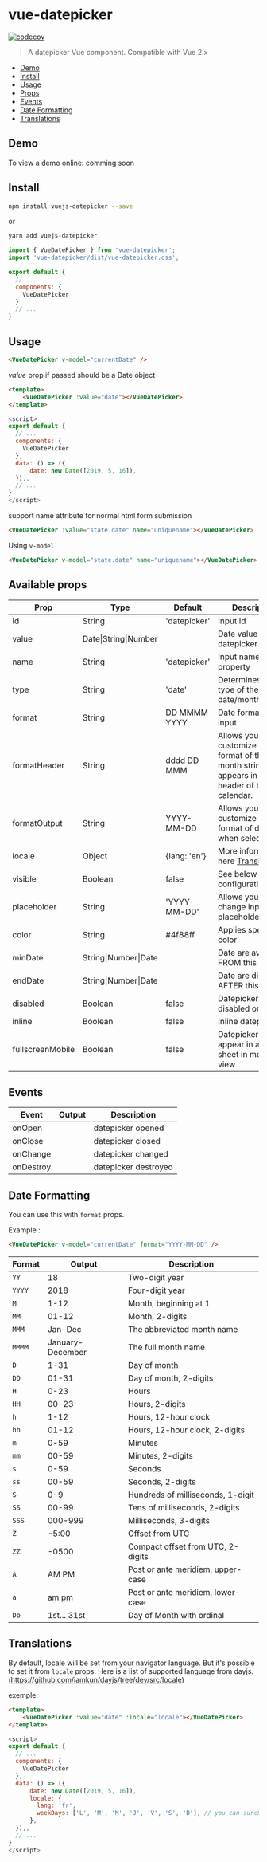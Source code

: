 # vue-datepicker

[![codecov](https://codecov.io/gh/mathieustan/vue-datepicker/branch/master/graph/badge.svg?token=gWRibMQnfD)](https://codecov.io/gh/mathieustan/vue-datepicker)

> A datepicker Vue component. Compatible with Vue 2.x

- [Demo](#demo)
- [Install](#install)
- [Usage](#usage)
- [Props](#available-props)
- [Events](#events)
- [Date Formatting](#date-formatting)
- [Translations](#translations)

## Demo

To view a demo online: comming soon

## Install

``` bash
npm install vuejs-datepicker --save
```
or
``` bash
yarn add vuejs-datepicker
```

``` javascript
import { VueDatePicker } from 'vue-datepicker';
import 'vue-datepicker/dist/vue-datepicker.css';

export default {
  // ...
  components: {
    VueDatePicker
  }
  // ...
}
```

## Usage

``` html
<VueDatePicker v-model="currentDate" />
```

*value* prop if passed should be a Date object

``` html
<template>
    <VueDatePicker :value="date"></VueDatePicker>
</template>
```
``` javascript
<script>
export default {
  // ...
  components: {
    VueDatePicker
  },
  data: () => ({
      date: new Date([2019, 5, 16]),
  }),,
  // ...
}
</script>
```
support name attribute for normal html form submission
``` html
<VueDatePicker :value="state.date" name="uniquename"></VueDatePicker>
```
Using `v-model`
``` html
<VueDatePicker v-model="state.date" name="uniquename"></VueDatePicker>
```

## Available props

| Prop                          | Type            | Default     | Description                              |
|-------------------------------|-----------------|-------------|------------------------------------------|
| id                            | String          | 'datepicker'| Input id                                 |
| value                         | Date\|String\|Number |             | Date value of the datepicker        |
| name                          | String          | 'datepicker'| Input name property                      |
| type                          | String         | 'date'        | Determines the type of the picker - date/month/quarter                 |
| format                        | String          | DD MMMM YYYY| Date formatting for input                |
| formatHeader                  | String          | dddd DD MMM | Allows you to customize the format of the month string that appears in the header of the calendar.    |
| formatOutput                  | String          | YYYY-MM-DD  | Allows you to customize the format of date when selected    |
| locale                        | Object          |{lang: 'en'} | More informations here [Translations](#translations)        |
| visible                       | Boolean         | false        | See below for configuration              |
| placeholder                   | String          | 'YYYY-MM-DD' | Allows you to change input placeholder  |
| color                         | String          | #4f88ff      | Applies specified color                  |
| minDate                       | String\|Number\|Date |         | Date are available FROM this date       |
| endDate                       | String\|Number\|Date |         | Date are disabled AFTER this date       |
| disabled                      | Boolean        | false         | Datepicker disabled or not              |
| inline                        | Boolean        | false         | Inline datepicker                       |
| fullscreenMobile              | Boolean        | false         | Datepicker will appear in a bottom sheet in mobile view     |

## Events

| Event                         | Output          | Description                                            |
|-------------------------------|-----------------|--------------------------------------------------------|
| onOpen                        |                 | datepicker opened                                      |
| onClose                       |                 | datepicker closed                                      |
| onChange                      |                 | datepicker changed                                     |
| onDestroy                     |                 | datepicker destroyed                                   |

## Date Formatting

You can use this with `format` props.

Example :
``` html
<VueDatePicker v-model="currentDate" format="YYYY-MM-DD" />
```

| Format | Output           | Description                       |
| ------ | ---------------- | --------------------------------- |
| `YY`   | 18               | Two-digit year                    |
| `YYYY` | 2018             | Four-digit year                   |
| `M`    | 1-12             | Month, beginning at 1             |
| `MM`   | 01-12            | Month, 2-digits                   |
| `MMM`  | Jan-Dec          | The abbreviated month name        |
| `MMMM` | January-December | The full month name               |
| `D`    | 1-31             | Day of month                      |
| `DD`   | 01-31            | Day of month, 2-digits            |
| `H`    | 0-23             | Hours                             |
| `HH`   | 00-23            | Hours, 2-digits                   |
| `h`    | 1-12             | Hours, 12-hour clock              |
| `hh`   | 01-12            | Hours, 12-hour clock, 2-digits    |
| `m`    | 0-59             | Minutes                           |
| `mm`   | 00-59            | Minutes, 2-digits                 |
| `s`    | 0-59             | Seconds                           |
| `ss`   | 00-59            | Seconds, 2-digits                 |
| `S`    | 0-9              | Hundreds of milliseconds, 1-digit |
| `SS`   | 00-99            | Tens of milliseconds, 2-digits    |
| `SSS`  | 000-999          | Milliseconds, 3-digits            |
| `Z`    | -5:00            | Offset from UTC                   |
| `ZZ`   | -0500            | Compact offset from UTC, 2-digits |
| `A`    | AM PM            | Post or ante meridiem, upper-case |
| `a`    | am pm            | Post or ante meridiem, lower-case |
| `Do`   | 1st... 31st      | Day of Month with ordinal         |

## Translations

By default, locale will be set from your navigator language.
But it's possible to set it from `locale` props.
Here is a list of supported language from dayjs. (https://github.com/iamkun/dayjs/tree/dev/src/locale)

exemple:
``` html
<template>
    <VueDatePicker :value="date" :locale="locale"></VueDatePicker>
</template>
```
``` javascript
<script>
export default {
  // ...
  components: {
    VueDatePicker
  },
  data: () => ({
      date: new Date([2019, 5, 16]),
      locale: {
        lang: 'fr',
        weekDays: ['L', 'M', 'M', 'J', 'V', 'S', 'D'], // you can surcharge weekDays too
      },
  }),,
  // ...
}
</script>
```

